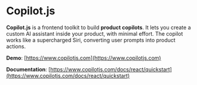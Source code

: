 # Copilot.js

**Copilot.js** is a frontend toolkit to build **product copilots**. It lets you create a custom AI assistant inside your product, with minimal effort. The copilot works like a supercharged Siri, converting user prompts into product actions.

**Demo**: [https://www.copilotjs.com](https://www.copilotjs.com)

**Documentation**: [https://www.copilotjs.com/docs/react/quickstart](https://www.copilotjs.com/docs/react/quickstart)
